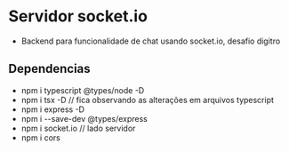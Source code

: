# Servidor socket.io
- Backend para funcionalidade de chat usando socket.io, desafio digitro

## Dependencias
- npm i typescript @types/node -D
- npm i tsx -D // fica observando as alterações em arquivos typescript
- npm i express -D
- npm i --save-dev @types/express
- npm i socket.io // lado servidor
- npm i cors